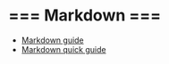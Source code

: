 # === Markdown ===

- [Markdown guide](markdown_guide)
- [Markdown quick guide](markdown_quick_guide)
